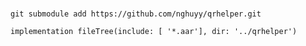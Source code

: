 ###

```
git submodule add https://github.com/nghuyy/qrhelper.git

```


```
implementation fileTree(include: [ '*.aar'], dir: '../qrhelper')

```
